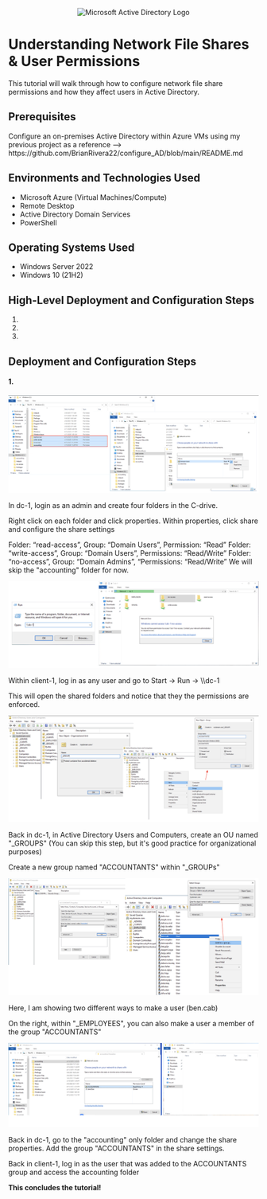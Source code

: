 <p align="center">
<img src="https://i.imgur.com/pU5A58S.png" alt="Microsoft Active Directory Logo"/>
</p>

<h1>Understanding Network File Shares & User Permissions</h1>
This tutorial will walk through how to configure network file share permissions and how they affect users in Active Directory.<br/>

<h2>Prerequisites</h2>
Configure an on-premises Active Directory within Azure VMs using my previous project as a reference --> https://github.com/BrianRivera22/configure_AD/blob/main/README.md

<h2>Environments and Technologies Used</h2>

- Microsoft Azure (Virtual Machines/Compute)
- Remote Desktop
- Active Directory Domain Services
- PowerShell

<h2>Operating Systems Used </h2>

- Windows Server 2022
- Windows 10 (21H2)

<h2>High-Level Deployment and Configuration Steps</h2>

1) 

2) 

3) 


<h2>Deployment and Configuration Steps</h2>

<h4>1. </h4>
<p>
<img src="https://github.com/BrianRivera22/network_file_shares/blob/main/Network%20File%20Shares%20%26%20User%20Permissions/1.png"/>
</p>
<p>
In dc-1, login as an admin and create four folders in the C-drive.

Right click on each folder and click properties. Within properties, click share and configure the share settings

Folder: “read-access”, Group: “Domain Users”, Permission: “Read” Folder: “write-access”, Group: “Domain Users”, Permissions: “Read/Write” Folder: “no-access”, Group: “Domain Admins”, “Permissions: “Read/Write” We will skip the "accounting" folder for now.

<p>
<img src="https://github.com/BrianRivera22/network_file_shares/blob/main/Network%20File%20Shares%20%26%20User%20Permissions/2.png"/>
</p>
<p>
Within client-1, log in as any user and go to Start -> Run -> \\dc-1

This will open the shared folders and notice that they the permissions are enforced.

<p>
<img src="https://github.com/BrianRivera22/network_file_shares/blob/main/Network%20File%20Shares%20%26%20User%20Permissions/3.png"/>
</p>
<p>
Back in dc-1, in Active Directory Users and Computers, create an OU named "_GROUPS" (You can skip this step, but it's good practice for organizational purposes) 

Create a new group named "ACCOUNTANTS" within "_GROUPs"

<p>
<img src="https://github.com/BrianRivera22/network_file_shares/blob/main/Network%20File%20Shares%20%26%20User%20Permissions/4.png"/>
</p>
<p>
Here, I am showing two different ways to make a user (ben.cab)


  
On the right, within "_EMPLOYEES", you can also make a user a member of the group "ACCOUNTANTS"

<p>
<img src="https://github.com/BrianRivera22/network_file_shares/blob/main/Network%20File%20Shares%20%26%20User%20Permissions/5.png"/>
</p>
<p>
Back in dc-1, go to the "accounting" only folder and change the share properties. Add the group "ACCOUNTANTS" in the share settings.

Back in client-1, log in as the user that was added to the ACCOUNTANTS group and access the accounting folder


<b>This concludes the tutorial!</b>
